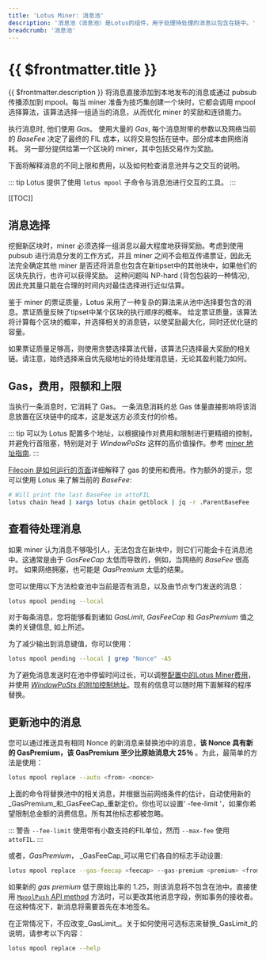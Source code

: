 ```yaml
---
title: 'Lotus Miner: 消息池'
description: '消息池（消息池）是Lotus的组件，用于处理待处理的消息以包含在链中。'
breadcrumb: '消息池'
---
```


# {{ $frontmatter.title }}

{{ $frontmatter.description }} 将消息直接添加到本地发布的消息或通过 pubsub 传播添加到 mpool。每当 miner 准备为技巧集创建一个块时，它都会调用 mpool 选择算法，该算法选择一组适当的消息，从而优化 miner 的奖励和连锁能力。

执行消息时, 他们使用 _Gas_。 使用大量的 _Gas_, 每个消息附带的参数以及网络当前的 _BaseFee_ 决定了最终的 FIL 成本，以将交易包括在链中。部分成本由网络消耗。 另一部分提供给第一个区块的 miner，其中包括交易作为奖励。

下面将解释消息的不同上限和费用，以及如何检查消息池并与之交互的说明。

::: tip
Lotus 提供了使用 `lotus mpool` 子命令与消息池进行交互的工具。
:::

[[TOC]]

## 消息选择

挖掘新区块时，miner 必须选择一组消息以最大程度地获得奖励。考虑到使用 pubsub 进行消息分发的工作方式，并且 miner 之间不会相互传递票证，因此无法完全确定其他 miner 是否还将消息也包含在新tipset中的其他块中，如果他们的区块先执行，也许可以获得奖励。 这种问题叫 NP-hard (背包包装的一种情况), 因此充其量只能在合理的时间内对最佳选择进行近似估算。

鉴于 miner 的票证质量，Lotus 采用了一种复杂的算法来从池中选择要包含的消息。票证质量反映了tipset中某个区块的执行顺序的概率。 给定票证质量，该算法将计算每个区块的概率，并选择相关的消息链，以使奖励最大化，同时还优化链的容量。

如果票证质量足够高，则使用贪婪选择算法代替，该算法只选择最大奖励的相关链。请注意，始终选择来自优先级地址的待处理消息链，无论其盈利能力如何。

## Gas，费用，限额和上限

当执行一条消息时，它消耗了 Gas。 一条消息消耗的总 Gas 体量直接影响将该消息放置在区块链中的成本，这是发送方必须支付的价格。

::: tip
可以为 Lotus 配置多个地址，以根据操作对费用和限制进行更精细的控制，并避免行首阻塞，特别是对于 _WindowPoSts_ 这样的高价值操作。参考 [miner 地址指南](miner-addresses.md).
:::

[Filecoin 是如何运行的页面](../../about-filecoin/how-filecoin-works.md)详细解释了 gas 的使用和费用。作为额外的提示，您可以使用 Lotus 来了解当前的 _BaseFee_:

```sh
# Will print the last BaseFee in attoFIL
lotus chain head | xargs lotus chain getblock | jq -r .ParentBaseFee
```

## 查看待处理消息

如果 miner 认为消息不够吸引人，无法包含在新块中，则它们可能会卡在消息池中。这通常是由于 _GasFeeCap_ 太低而导致的，例如，当网络的 _BaseFee_ 很高时。 如果网络拥塞，也可能是 _GasPremium_ 太低的结果。

您可以使用以下方法检查池中当前是否有消息，以及由节点专门发送的消息：

```sh
lotus mpool pending --local
```

对于每条消息，您将能够看到诸如 _GasLimit_, _GasFeeCap_ 和 _GasPremium_ 值之类的关键信息, 如上所述。

为了减少输出到消息键值，你可以使用：

```sh
lotus mpool pending --local | grep "Nonce" -A5
```

为了避免消息发送时在池中停留时间过长，可以调整[配置中的Lotus Miner费用](miner-configuration.md)，并使用 [ _WindowPoSts_ 的附加控制地址](miner-addresses.md)。现有的信息可以随时用下面解释的程序替换。

## 更新池中的消息

您可以通过推送具有相同 Nonce 的新消息来替换池中的消息，**该 Nonce 具有新的 GasPremium，该 GasPremium 至少比原始消息大 25％** 。为此，最简单的方法是使用：

```sh
lotus mpool replace --auto <from> <nonce>
```

上面的命令将替换池中的相关消息，并根据当前网络条件的估计，自动使用新的_GasPremium_和_GasFeeCap_重新定价。你也可以设置' -fee-limit '，如果你希望限制总金额的消费信息。所有其他标志都被忽略。

::: 警告
`--fee-limit` 使用带有小数支持的FIL单位，然而 `--max-fee` 使用 `attoFIL`.
:::

或者，_GasPremium_， _GasFeeCap_可以用它们各自的标志手动设置:

```sh
lotus mpool replace --gas-feecap <feecap> --gas-premium <premium> <from> <nonce>
```

如果新的 _gas premium_ 低于原始比率的 1.25，则该消息将不包含在池中。直接使用 [`MpoolPush` API method](../../reference/lotus-api.md) 方法时，可以更改其他消息字段，例如事务的接收者。在这种情况下，新消息将需要首先在本地签名。

在正常情况下，不应改变_GasLimit_。关于如何使用可选标志来替换_GasLimit_的说明，请参考以下内容：

```sh
lotus mpool replace --help
```

